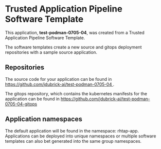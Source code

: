 # Trusted Application Pipeline Software Template

This application, **test-podman-0705-04**, was created from a Trusted Application Pipeline Software Template.

The software templates create a new source and gitops deployment repositories with a sample source application. 

## Repositories

The source code for your application can be found in [https://github.com/jdubrick-ai/test-podman-0705-04 ](https://github.com/jdubrick-ai/test-podman-0705-04 ).
 
The gitops repository, which contains the kubernetes manifests for the application can be found in 
[https://github.com/jdubrick-ai/test-podman-0705-04-gitops ](https://github.com/jdubrick-ai/test-podman-0705-04-gitops ) 

## Application namespaces 

The default application will be found in the namespace: rhtap-app. Applications can be deployed into unique namespaces or multiple software templates can also bet generated into the same group namespaces.  